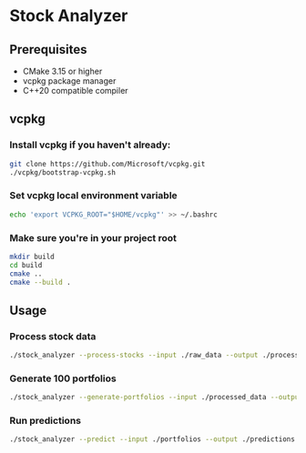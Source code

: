 # Stock Analyzer

## Prerequisites
- CMake 3.15 or higher
- vcpkg package manager
- C++20 compatible compiler

## vcpkg 

### Install vcpkg if you haven't already:
```bash
git clone https://github.com/Microsoft/vcpkg.git
./vcpkg/bootstrap-vcpkg.sh
```

### Set vcpkg local environment variable
```bash
echo 'export VCPKG_ROOT="$HOME/vcpkg"' >> ~/.bashrc
```

### Make sure you're in your project root
```bash
mkdir build
cd build
cmake ..
cmake --build .
```

## Usage

### Process stock data
```bash
./stock_analyzer --process-stocks --input ./raw_data --output ./processed_data
```

### Generate 100 portfolios
```bash
./stock_analyzer --generate-portfolios --input ./processed_data --output ./portfolios --portfolio-count 100
```

### Run predictions
```bash
./stock_analyzer --predict --input ./portfolios --output ./predictions
```